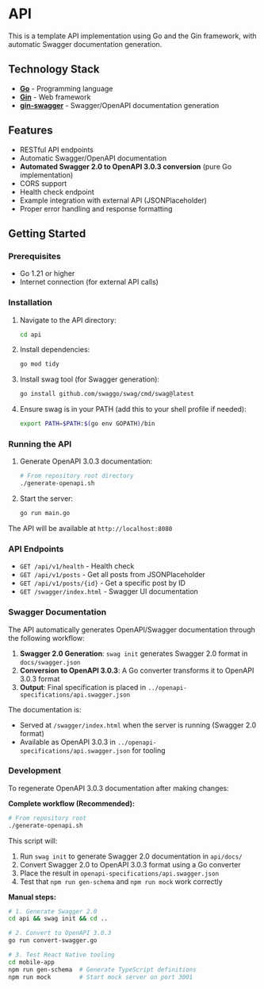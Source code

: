 # API

This is a template API implementation using Go and the Gin framework, with automatic Swagger documentation generation.

## Technology Stack

- **[Go](https://go.dev/)** - Programming language
- **[Gin](https://gin-gonic.com/)** - Web framework
- **[gin-swagger](https://github.com/swaggo/gin-swagger)** - Swagger/OpenAPI documentation generation

## Features

- RESTful API endpoints
- Automatic Swagger/OpenAPI documentation
- **Automated Swagger 2.0 to OpenAPI 3.0.3 conversion** (pure Go implementation)
- CORS support
- Health check endpoint
- Example integration with external API (JSONPlaceholder)
- Proper error handling and response formatting

## Getting Started

### Prerequisites

- Go 1.21 or higher
- Internet connection (for external API calls)

### Installation

1. Navigate to the API directory:
   ```bash
   cd api
   ```

2. Install dependencies:
   ```bash
   go mod tidy
   ```

3. Install swag tool (for Swagger generation):
   ```bash
   go install github.com/swaggo/swag/cmd/swag@latest
   ```

4. Ensure swag is in your PATH (add this to your shell profile if needed):
   ```bash
   export PATH=$PATH:$(go env GOPATH)/bin
   ```

### Running the API

1. Generate OpenAPI 3.0.3 documentation:
   ```bash
   # From repository root directory
   ./generate-openapi.sh
   ```

2. Start the server:
   ```bash
   go run main.go
   ```

The API will be available at `http://localhost:8080`

### API Endpoints

- `GET /api/v1/health` - Health check
- `GET /api/v1/posts` - Get all posts from JSONPlaceholder
- `GET /api/v1/posts/{id}` - Get a specific post by ID
- `GET /swagger/index.html` - Swagger UI documentation

### Swagger Documentation

The API automatically generates OpenAPI/Swagger documentation through the following workflow:

1. **Swagger 2.0 Generation**: `swag init` generates Swagger 2.0 format in `docs/swagger.json`
2. **Conversion to OpenAPI 3.0.3**: A Go converter transforms it to OpenAPI 3.0.3 format
3. **Output**: Final specification is placed in `../openapi-specifications/api.swagger.json`

The documentation is:
- Served at `/swagger/index.html` when the server is running (Swagger 2.0 format)
- Available as OpenAPI 3.0.3 in `../openapi-specifications/api.swagger.json` for tooling

### Development

To regenerate OpenAPI 3.0.3 documentation after making changes:

**Complete workflow (Recommended):**
```bash
# From repository root
./generate-openapi.sh
```

This script will:
1. Run `swag init` to generate Swagger 2.0 documentation in `api/docs/`
2. Convert Swagger 2.0 to OpenAPI 3.0.3 format using a Go converter
3. Place the result in `openapi-specifications/api.swagger.json`
4. Test that `npm run gen-schema` and `npm run mock` work correctly

**Manual steps:**
```bash
# 1. Generate Swagger 2.0
cd api && swag init && cd ..

# 2. Convert to OpenAPI 3.0.3
go run convert-swagger.go

# 3. Test React Native tooling
cd mobile-app
npm run gen-schema  # Generate TypeScript definitions
npm run mock        # Start mock server on port 3001
```